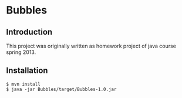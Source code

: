 # Bubbles
## Introduction
This project was originally written as homework project of java course spring 2013.
## Installation
```
$ mvn install
$ java -jar Bubbles/target/Bubbles-1.0.jar
```
